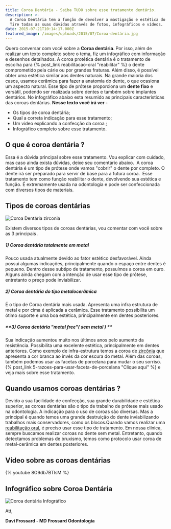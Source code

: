 ```yaml
---
title: Coroa Dentária - Saiba TUDO sobre esse tratamento dentário.
description: >-
  A Coroa Dentária tem a função de devolver a mastigação e estética do dente.
  Tire todas as suas dúvidas através de fotos, infográficos e vídeos.
date: 2015-07-21T10:14:17.000Z
featured_image: /images/uploads/2015/07/Coroa-dentária.jpg
---
```

Quero conversar com você sobre a **Coroa dentária**. Por isso, além de realizar um texto completo sobre o tema, fiz um infográfico com informação e desenhos detalhados. A coroa protética dentária é o tratamento de escolha para {% post_link reabilitacao-oral "reabilitar" %} o dente comprometido pela cárie ou por grandes fraturas. Além disso, é possível obter uma estética similar aos dentes naturais. Na grande maioria dos casos, usamos cerâmica para fazer a anatomia do dente, o que ocasiona um aspecto natural. Esse tipo de prótese proporciona um **dente fixo** e versátil, podendo ser realizada sobre dentes e também sobre implantes dentários. No infográfico abaixo esta resumido as principais características das coroas dentárias. **Nesse texto você irá ver -**

* Os tipos de coroa dentária;
* Qual a correta indicação para esse tratamento;
* Um vídeo explicando a confecção da coroa ;
* Infográfico completo sobre esse tratamento.

## O que é coroa dentária ?

Essa é a dúvida principal sobre esse tratamento. Vou explicar com cuidado, mas caso ainda exista dúvidas, deixe seu comentário abaixo.  A coroa dentária é um tipo de prótese onde vamos "cobrir" o dente por completo. O dente irá ser preparado para servir de base para a futura coroa.  Esse tratamento tem como função reabilitar o dente, devolvendo sua estética e função. É extremamente usada na odontologia e pode ser confeccionada com diversos tipos de materiais.

## Tipos de coroas dentárias

![Coroa Dentária zirconia](/images/uploads/2013/07/Coroas-Ceramica.png) 

Existem diversos tipos de coroas dentárias, vou comentar com você sobre as 3 principais .

##### **1) Coroa dentária totalmente em metal**

Pouco usada atualmente devido ao fator estético desfavorável. Ainda possui algumas indicações, principalmente quando o espaço entre dentes é pequeno. Dentro desse subtipo de tratamento, possuímos a coroa em ouro. Alguns ainda chegam com a intenção de usar esse tipo de prótese, entretanto o preço pode inviabilizar.  

##### **2) Coroa dentária do tipo metalocerâmica**

É o tipo de Coroa dentária mais usada. Apresenta uma infra estrutura de metal e por cima é aplicada a cerâmica. Esse tratamento possibilita um ótimo suporte e uma boa estética, principalmente em dentes posteriores.  

##### **3) Coroa dentária "metal free"( sem metal ) **

Sua indicação aumentou muito nos últimos anos pelo aumento da resistência. Possibilita uma excelente estética, principalmente em dentes anteriores. Como exemplo de infra-estrutura temos a coroa de [zircônia](http://revista.aborj.org.br/index.php/rbo/article/viewFile/251/218) que apresenta a cor branca ao invés da cor escura do metal. Além das coroas, também podemos usar as facetas de porcelana para mudar o seu sorriso. {% post_link 5-razoes-para-usar-faceta-de-porcelana "Clique aqui" %} e veja mais sobre esse tratamento.

## Quando usamos coroas dentárias ?

Devido a sua facilidade de confecção, sua grande durabilidade e estética superior, as coroas dentárias são o tipo de trabalho de prótese mais usado na odontologia. A indicação para o uso de coroas são diversas. Mas a principal é quando temos uma grande destruição do dente inviabilizando trabalhos mais conservadores, como os blocos.Quando vamos realizar uma [reabilitação oral](/reabilitacao-oral/), é preciso usar esse tipo de tratamento. Em nossa clínica, sempre buscamos realizar coroas no dente sem metal. Entretanto, quando detectamos problemas de bruxismo, temos como protocolo usar coroa de metal-cerâmica em dentes posteriores.

## Vídeo sobre as coroas dentárias

{% youtube 8O9db7BTIsM %}

## Infográfico sobre Coroa Dentária 

![Coroa dentária Infográfico](/images/uploads/2015/07/Coroa-Dentária-.jpg)

Att,

**Davi Frossard - MD Frossard Odontologia**
